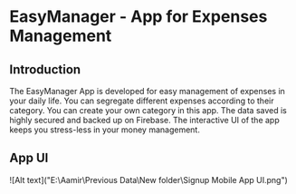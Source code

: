 # EasyManager - App for Expenses Management

## Introduction
The EasyManager App is developed for easy management of expenses in your daily life. You can segregate different expenses according to their category. You can create your own category in this app. The data saved is highly secured and backed up on Firebase. The interactive UI of the app keeps you stress-less in your money management.


## App UI
![Alt text]("E:\Aamir\Previous Data\New folder\Signup Mobile App UI.png")
